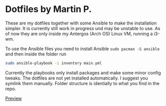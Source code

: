 # Dotfiles by Martin P. #

These are my dotfiles together with some Ansible to make the installation
simpler. It is currently still work in progress und may be unstable to use. As
of now they are only inside my Antergos (Arch OS) Linux VM, running a i3-wm.

To use the Ansible files you need to install Ansible `sudo pacman -S ansible`
and then inside the folder run

```bash
sudo ansible-playbook -i inventory main.yml
```

Currently the playbooks only install packages and make some minor config tweaks.
The dotfiles are not yet installed automatically. I suggest you symlink them
manually. Folder structure is identially to what you find in the repo.

[Preview](screenshot.png)
